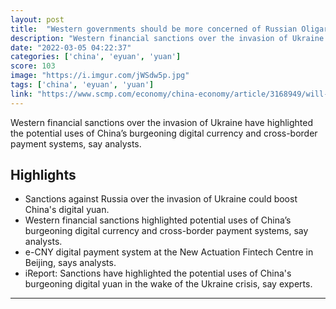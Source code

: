 ```yaml
---
layout: post
title:  "Western governments should be more concerned of Russian Oligarchs putting money in China's central bank digital currency than Cryptocurrency."
description: "Western financial sanctions over the invasion of Ukraine have highlighted the potential uses of China’s burgeoning digital currency and cross-border payment systems, say analysts."
date: "2022-03-05 04:22:37"
categories: ['china', 'eyuan', 'yuan']
score: 103
image: "https://i.imgur.com/jWSdw5p.jpg"
tags: ['china', 'eyuan', 'yuan']
link: "https://www.scmp.com/economy/china-economy/article/3168949/will-western-sanctions-against-russia-over-ukraine-invasion"
---
```


Western financial sanctions over the invasion of Ukraine have highlighted the potential uses of China’s burgeoning digital currency and cross-border payment systems, say analysts.

## Highlights

- Sanctions against Russia over the invasion of Ukraine could boost China's digital yuan.
- Western financial sanctions highlighted potential uses of China’s burgeoning digital currency and cross-border payment systems, say analysts.
- e-CNY digital payment system at the New Actuation Fintech Centre in Beijing, says analysts.
- iReport: Sanctions have highlighted the potential uses  of China's burgeoning digital yuan in the wake of the Ukraine crisis, say experts.

---
